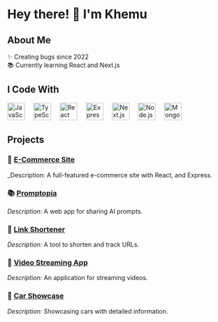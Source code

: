 # Hey there! 👋 I'm Khemu

## About Me

✨ Creating bugs since 2022  
📚 Currently learning React and Next.js  

## I Code With

<div align="left">
  <img src="https://cdn.jsdelivr.net/gh/devicons/devicon/icons/javascript/javascript-original.svg" height="40" alt="JavaScript logo" />
  <img width="12" />
  <img src="https://cdn.jsdelivr.net/gh/devicons/devicon/icons/typescript/typescript-original.svg" height="40" alt="TypeScript logo" />
  <img width="12" />
  <img src="https://cdn.jsdelivr.net/gh/devicons/devicon/icons/react/react-original.svg" height="40" alt="React logo" />
  <img width="12" />
  <img src="https://cdn.jsdelivr.net/gh/devicons/devicon/icons/express/express-original.svg" height="40" alt="Express logo" />
  <img width="12" />
  <img src="https://cdn.jsdelivr.net/gh/devicons/devicon/icons/nextjs/nextjs-original.svg" height="40" alt="Next.js logo" />
  <img width="12" />
  <img src="https://cdn.jsdelivr.net/gh/devicons/devicon/icons/nodejs/nodejs-original.svg" height="40" alt="Node.js logo" />
  <img width="12" />
  <img src="https://cdn.jsdelivr.net/gh/devicons/devicon/icons/mongodb/mongodb-original.svg" height="40" alt="MongoDB logo" />
</div>

## Projects

### 🛒 [E-Commerce Site](https://github.com/Khemu1/Omni-Store-E-Commerce)  
_Description: A full-featured e-commerce site with React, and Express.  

### 📚 [Promptopia](https://github.com/Khemu1/promptopia)  
_Description:_ A web app for sharing AI prompts.  

### 🔗 [Link Shortener](https://github.com/Khemu1/Code-Clause-Internship-Link-Shortner)  
_Description:_ A tool to shorten and track URLs.  

### 🎥 [Video Streaming App](https://github.com/Khemu1/Code-Clause-Internship-Video-Streaming-Application)  
_Description:_ An application for streaming videos.  

### 🚗 [Car Showcase](https://github.com/Khemu1/car-showcase)  
_Description:_ Showcasing cars with detailed information.  
